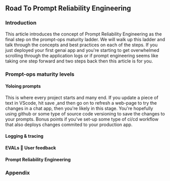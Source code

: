 ## Road To Prompt Reliability Engineering
### Introduction
This article introduces the concept of Prompt Reliability Engineering as the final step on the prompt-ops maturity ladder. We will walk up this ladder and talk through the concepts and best practices on each of the steps. If you just deployed your first genai app and you're starting to get overwhelmed scrolling through the application logs or if prompt engineering  seems like taking one step forward and two steps back then this article is for you.

### Prompt-ops maturity levels
#### Yoloing prompts
This is where every project starts and many end. If you update a piece of text in VScode, hit save ,and then go on to refresh a web-page to try the changes in a chat app, then you're likely in this stage. You're hopefully using github or some type of source code versioning to save the changes to your prompts. Bonus points if you've set-up some type of ci/cd workflow that also deploys changes commited to your production app.
#### Logging & tracing
#### EVALs 🤝 User feedback
#### Prompt Reliability Engineering
### Appendix